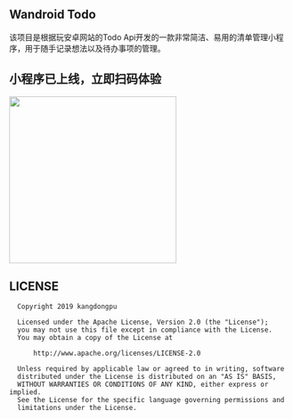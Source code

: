 ## Wandroid Todo

   该项目是根据玩安卓网站的Todo Api开发的一款非常简洁、易用的清单管理小程序，用于随手记录想法以及待办事项的管理。

## 小程序已上线，立即扫码体验
   <img src="https://github.com/kangdongpu/MiniTodo/blob/master/mini_code.png" width="300"/>
   
## LICENSE

      Copyright 2019 kangdongpu

      Licensed under the Apache License, Version 2.0 (the "License");
      you may not use this file except in compliance with the License.
      You may obtain a copy of the License at

          http://www.apache.org/licenses/LICENSE-2.0

      Unless required by applicable law or agreed to in writing, software
      distributed under the License is distributed on an "AS IS" BASIS,
      WITHOUT WARRANTIES OR CONDITIONS OF ANY KIND, either express or implied.
      See the License for the specific language governing permissions and
      limitations under the License.

